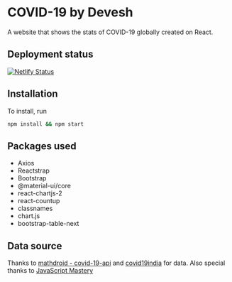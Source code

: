 # COVID-19 by Devesh  

A website that shows the stats of COVID-19 globally created on React. 

## Deployment status 
[![Netlify Status](https://api.netlify.com/api/v1/badges/4f8add5b-fc37-4fa4-929c-f9666cfdbd17/deploy-status)](https://app.netlify.com/sites/my-portfolio-devesh/deploys)

## Installation

To install, run

```bash
npm install && npm start
```

## Packages used

- Axios
- Reactstrap
- Bootstrap
- @material-ui/core
- react-chartjs-2
- react-countup
- classnames
- chart.js
- bootstrap-table-next

## Data source

Thanks to [mathdroid - covid-19-api](https://github.com/mathdroid/covid-19-api) and [covid19india](https://github.com/covid19india/api) for data. Also special thanks to [JavaScript Mastery](https://www.youtube.com/channel/UCmXmlB4-HJytD7wek0Uo97A)

